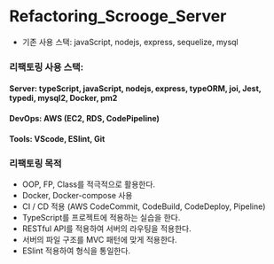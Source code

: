 # Refactoring_Scrooge_Server

* 기존 사용 스택: javaScript, nodejs, express, sequelize, mysql
### 리팩토링 사용 스택: 
#### Server: typeScript, javaScript, nodejs, express, typeORM, joi, Jest, typedi, mysql2, Docker, pm2
#### DevOps: AWS (EC2, RDS, CodePipeline)
#### Tools: VScode, ESlint, Git

### 리팩토링 목적
* OOP, FP, Class를 적극적으로 활용한다.
* Docker, Docker-compose 사용
* CI / CD 적용 (AWS CodeCommit, CodeBuild, CodeDeploy, Pipeline)
* TypeScript를 프로젝트에 적용하는 실습을 한다.
* RESTful API를 적용하여 서버의 라우팅을 적용한다.
* 서버의 파일 구조를 MVC 패턴에 맞게 적용한다.
* ESlint 적용하여 형식을 통일한다.

